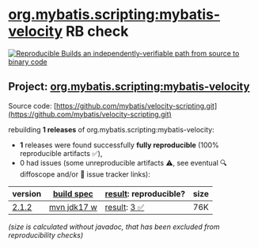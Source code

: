 [org.mybatis.scripting:mybatis-velocity](https://central.sonatype.com/artifact/org.mybatis.scripting/mybatis-velocity/versions) RB check
=======

[![Reproducible Builds](https://reproducible-builds.org/images/logos/rb.svg) an independently-verifiable path from source to binary code](https://reproducible-builds.org/)

## Project: [org.mybatis.scripting:mybatis-velocity](https://central.sonatype.com/artifact/org.mybatis.scripting/mybatis-velocity/versions)

Source code: [https://github.com/mybatis/velocity-scripting.git](https://github.com/mybatis/velocity-scripting.git)

rebuilding **1 releases** of org.mybatis.scripting:mybatis-velocity:
- **1** releases were found successfully **fully reproducible** (100% reproducible artifacts :white_check_mark:),
- 0 had issues (some unreproducible artifacts :warning:, see eventual :mag: diffoscope and/or :memo: issue tracker links):

| version | [build spec](/BUILDSPEC.md) | [result](https://reproducible-builds.org/docs/jvm/): reproducible? | size |
| -- | --------- | ------ | -- |
| [2.1.2](https://central.sonatype.com/artifact/org.mybatis.scripting/mybatis-velocity/2.1.2/pom) | [mvn jdk17 w](mybatis-velocity-2.1.2.buildspec) | [result](mybatis-velocity-2.1.2.buildinfo): [3 :white_check_mark: ](mybatis-velocity-2.1.2.buildcompare) | 76K |

<i>(size is calculated without javadoc, that has been excluded from reproducibility checks)</i>
